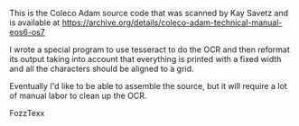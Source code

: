 This is the Coleco Adam source code that was scanned by Kay Savetz and
is available at
https://archive.org/details/coleco-adam-technical-manual-eos6-os7

I wrote a special program to use tesseract to do the OCR and then
reformat its output taking into account that everything is printed
with a fixed width and all the characters should be aligned to a grid.

Eventually I'd like to be able to assemble the source, but it will
require a lot of manual labor to clean up the OCR.

FozzTexx
